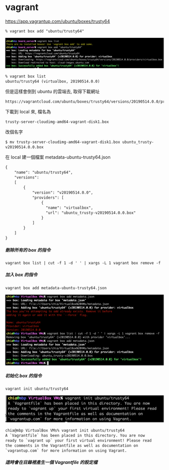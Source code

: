 # vagrant

https://app.vagrantup.com/ubuntu/boxes/trusty64

    % vagrant box add "ubuntu/trusty64"

![image](https://github.com/Charles-Hsu/vagrant/blob/master/vagrant_add_box.png)

    % vagrant box list
    ubuntu/trusty64 (virtualbox, 20190514.0.0)

但是這樣會倒到 ubuntu 的雲端去, 取得下載網址
    
    https://vagrantcloud.com/ubuntu/boxes/trusty64/versions/20190514.0.0/providers/virtualbox.box

下載到 local 來, 檔名為

    trusty-server-cloudimg-amd64-vagrant-disk1.box

改個名字

    $ mv trusty-server-cloudimg-amd64-vagrant-disk1.box ubuntu_trusty-v20190514.0.0.box
    
在 local 建一個檔案 metadata-ubuntu-trusty64.json

    {
        "name": "ubuntu/trusty64",
        "versions": 
        [
            {
                "version": "v20190514.0.0",
                "providers": [
                    {
                      "name": "virtualbox",
                      "url": "ubuntu_trusty-v20190514.0.0.box"
                    }
                ]
            }
        ]
    }

##### 刪除所有的 box 的指令

    vagrant box list | cut -f 1 -d ' ' | xargs -L 1 vagrant box remove -f
    
##### 加入 box 的指令

    vagrant box add metadata-ubuntu-trusty64.json

![image](https://github.com/Charles-Hsu/vagrant/blob/master/add_local_vagrant_box.png)

##### 初始化 box 的指令

    vagrant init ubuntu/trusty64

![image](https://github.com/Charles-Hsu/vagrant/blob/master/vagrant_init.png)

    chia@mbp VirtualBox VMs% vagrant init ubuntu/trusty64
    A `Vagrantfile` has been placed in this directory. You are now
    ready to `vagrant up` your first virtual environment! Please read
    the comments in the Vagrantfile as well as documentation on
    `vagrantup.com` for more information on using Vagrant.
    
##### 這時會在目錄裡產生一個 Vagrantfile 的設定檔
